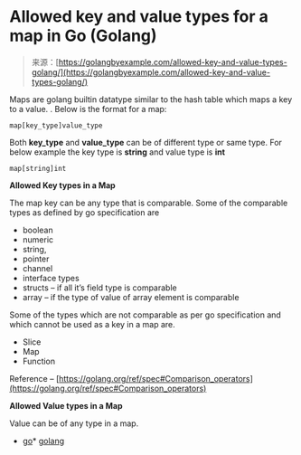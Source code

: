 <!--yml
category: 未分类
date: 2024-10-13 06:20:56
-->

# Allowed key and value types for a map in Go (Golang)

> 来源：[https://golangbyexample.com/allowed-key-and-value-types-golang/](https://golangbyexample.com/allowed-key-and-value-types-golang/)

Maps are golang builtin datatype similar to the hash table which maps a key to a value. . Below is the format for a map:

```
map[key_type]value_type
```

Both **key_type** and **value_type** can be of different type or same type. For below example the key type is **string** and value type is **int**

```
map[string]int
```

**Allowed Key types in a Map**

The map key can be any type that is comparable. Some of the comparable types as defined by go specification are

*   boolean
*   numeric
*   string,
*   pointer
*   channel
*   interface types
*   structs – if all it’s field type is comparable
*   array – if the type of value of array element is comparable

Some of the types which are not comparable as per go specification and which cannot be used as a key in a map are.

*   Slice
*   Map
*   Function

Reference – [https://golang.org/ref/spec#Comparison_operators](https://golang.org/ref/spec#Comparison_operators)

**Allowed Value types in a Map**

Value can be of any type in a map.

*   [go](https://golangbyexample.com/tag/go/)*   [golang](https://golangbyexample.com/tag/golang/)
